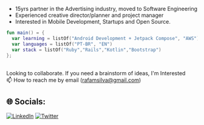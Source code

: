 
* 15yrs partner in the Advertising industry, moved to Software Engineering
* Experienced creative director/planner and project manager
* Interested in Mobile Development, Startups and Open Source.

```kotlin
fun main() = {
  var learning = listOf("Android Development + Jetpack Compose", "AWS")
  var languages = listOf("PT-BR", "EN")
  var stack = listOf("Ruby","Rails","Kotlin","Bootstrap")
};
```

<br> Looking to collaborate. If you need a brainstorm of ideas, I'm Interested
<br> 📫 How to reach me by email (rafamsilva@gmail.com)

## 🌐 Socials:
[![LinkedIn](https://img.shields.io/badge/LinkedIn-%230077B5.svg?logo=linkedin&logoColor=white)](https://linkedin.com/in/rafamsilva) 
[![Twitter](https://img.shields.io/badge/Twitter-%231DA1F2.svg?logo=Twitter&logoColor=white)](https://twitter.com/rafamsilva) 
<!-- Proudly created with GPRM ( https://gprm.itsvg.in ) -->

